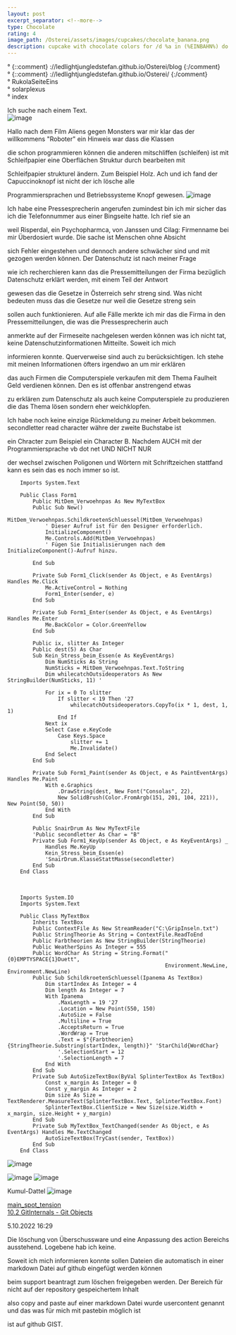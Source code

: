 ```yaml
---
layout: post
excerpt_separator: <!--more-->
type: Chocolate
rating: 4
image_path: /Osterei/assets/images/cupcakes/chocolate_banana.png
description: cupcake with chocolate colors for /d %a in (%EINBAHN%) do dir /b %a
---
```

° {::comment} ://ledlightjungledstefan.github.io/Osterei/blog {:/comment}
<br>
° {::comment} ://ledlightjungledstefan.github.io/Osterei/ {:/comment}
<br>
° RukolaSeiteEins
<br>
° solarplexus
<br>
° index

Ich suche nach einem Text.<br>
![image](https://user-images.githubusercontent.com/75255909/195408352-88972a64-2d8a-4ba2-b51b-b7f35f45743b.png)


Hallo nach dem Film Aliens gegen Monsters war mir klar
das der willkommens "Roboter" ein Hinweis war dass die Klassen

die schon programmieren können die anderen mitschliffen (schleifen)
ist mit Schleifpapier eine Oberflächen Struktur durch bearbeiten mit

Schleifpapier strukturel ändern. Zum Beispiel Holz.
Ach und ich fand der Capuccinoknopf ist nicht der ich lösche alle

Programmiersprachen und Betriebssysteme Knopf gewesen.
![image](https://user-images.githubusercontent.com/75255909/195337205-c4a8deed-aec8-4f86-a78f-f2fbdb856283.png)

Ich habe eine Pressesprecherin angerufen zumindest bin ich mir sicher das
ich die Telefonnummer aus einer Bingseite hatte. Ich rief sie an

weil Risperdal, ein Psychopharmca, von Janssen und Cilag: Firmenname
bei mir Überdosiert wurde. Die sache ist Menschen ohne Absicht

sich Fehler eingestehen und dennoch andere schwächer sind und mit
gezogen werden können. Der Datenschutz ist nach meiner Frage

wie ich recherchieren kann das die Pressemitteilungen der Firma
bezüglich Datenschutz erklärt werden, mit einem Teil der Antwort

gewesen das die Gesetze in Österreich sehr streng sind. Was nicht
bedeuten muss das die Gesetze nur weil die Gesetze streng sein

sollen auch funktionieren. Auf alle Fälle merkte ich mir das die
Firma in den Pressemitteilungen, die was die Pressesprecherin auch

anmerkte auf der Firmeseite nachgelesen werden können was ich nicht
tat, keine Datenschutzinformationen Mitteilte. Soweit ich mich

informieren konnte. Querverweise sind auch zu berücksichtigen.
Ich stehe mit meinen Informationen öfters irgendwo an um mir erklären

das auch Firmen die Computerspiele verkaufen mit dem Thema Faulheit
Geld verdienen können. Den es ist offenbar anstrengend etwas

zu erklären zum Datenschutz als auch keine Computerspiele zu
produzieren die das Thema lösen sondern eher weichklopfen.

Ich habe noch keine einzige Rückmeldung zu meiner Arbeit bekommen.
secondletter read character währe der zweite Buchstabe ist

ein Chracter zum Beispiel ein Character B.
Nachdem AUCH mit der Programmiersprache vb dot net UND NICHT NUR

der wechsel zwischen Poligonen und Wörtern mit Schriftzeichen
stattfand kann es sein das es noch immer so ist.

        Imports System.Text

        Public Class Form1
            Public MitDem_Verwoehnpas As New MyTextBox
            Public Sub New()
                MitDem_Verwoehnpas.SchildkroetenSchluessel(MitDem_Verwoehnpas)
                ' Dieser Aufruf ist für den Designer erforderlich.
                InitializeComponent()
                Me.Controls.Add(MitDem_Verwoehnpas)
                ' Fügen Sie Initialisierungen nach dem InitializeComponent()-Aufruf hinzu.

            End Sub

            Private Sub Form1_Click(sender As Object, e As EventArgs) Handles Me.Click
                Me.ActiveControl = Nothing
                Form1_Enter(sender, e)
            End Sub

            Private Sub Form1_Enter(sender As Object, e As EventArgs) Handles Me.Enter
                Me.BackColor = Color.GreenYellow
            End Sub

            Public ix, slitter As Integer
            Public dest(5) As Char
            Sub Kein_Stress_beim_Essen(e As KeyEventArgs)
                Dim NumSticks As String
                NumSticks = MitDem_Verwoehnpas.Text.ToString
                Dim whilecatchOutsideoperators As New StringBuilder(NumSticks, 11) '

                For ix = 0 To slitter
                    If slitter < 19 Then '27
                        whilecatchOutsideoperators.CopyTo(ix * 1, dest, 1, 1)
                    End If
                Next ix
                Select Case e.KeyCode
                    Case Keys.Space
                        slitter += 1
                        Me.Invalidate()
                End Select
            End Sub

            Private Sub Form1_Paint(sender As Object, e As PaintEventArgs) Handles Me.Paint
                With e.Graphics
                    .DrawString(dest, New Font("Consolas", 22),
                    New SolidBrush(Color.FromArgb(151, 201, 104, 221)), New Point(50, 50))
                End With
            End Sub

            Public SnairDrum As New MyTextFile
            'Public secondletter As Char = "B"
            Private Sub Form1_KeyUp(sender As Object, e As KeyEventArgs) _
                Handles Me.KeyUp
                Kein_Stress_beim_Essen(e)
                'SnairDrum.KlasseStattMasse(secondletter)
            End Sub
        End Class

<br><!------>

        Imports System.IO
        Imports System.Text

        Public Class MyTextBox
            Inherits TextBox
            Public ContextFile As New StreamReader("C:\GripInseln.txt")
            Public StringTheorie As String = ContextFile.ReadToEnd
            Public Farbtheorien As New StringBuilder(StringTheorie)
            Public WeatherSpins As Integer = 555
            Public WordChar As String = String.Format("{0}EMPTYSPACE{1}Duett",
                                                      Environment.NewLine, Environment.NewLine)
            Public Sub SchildkroetenSchluessel(Ipanema As TextBox)
                Dim startIndex As Integer = 4
                Dim length As Integer = 7
                With Ipanema
                    .MaxLength = 19 '27
                    .Location = New Point(550, 150)
                    .AutoSize = False
                    .Multiline = True
                    .AcceptsReturn = True
                    .WordWrap = True
                    .Text = $"{Farbtheorien} {StringTheorie.Substring(startIndex, length)}" 'StarChild{WordChar}
                    '.SelectionStart = 12
                    '.SelectionLength = 7
                End With
            End Sub
            Private Sub AutoSizeTextBox(ByVal SplinterTextBox As TextBox)
                Const x_margin As Integer = 0
                Const y_margin As Integer = 2
                Dim size As Size = TextRenderer.MeasureText(SplinterTextBox.Text, SplinterTextBox.Font)
                SplinterTextBox.ClientSize = New Size(size.Width + x_margin, size.Height + y_margin)
            End Sub
            Private Sub MyTextBox_TextChanged(sender As Object, e As EventArgs) Handles Me.TextChanged
                AutoSizeTextBox(TryCast(sender, TextBox))
            End Sub
        End Class

![image](https://user-images.githubusercontent.com/75255909/195341760-7e83be55-50a0-4e1c-8767-a63bd6a79a2b.png)<br>


![image](https://user-images.githubusercontent.com/75255909/193558846-d34c296f-3cbe-4566-9606-21305235cf31.png)
![image](https://user-images.githubusercontent.com/75255909/193559632-14f0cf35-3417-4bdf-a505-685634ea8ce4.png)

Kumul-Dattel
![image](https://user-images.githubusercontent.com/75255909/193556849-671685b7-aa5c-4994-8633-4ca0d7457d38.png)

[main_spot_tension](https://ledlightjungledstefan.github.io/Osterei/)<br>
[10.2 GitInternals - Git Objects](https://git-scm.com/book/en/v2/Git-Internals-Git-Objects)

5.10.2022
16:29

Die löschung von Überschussware und eine Anpassung des action
Bereichs ausstehend. Logebene hab ich keine.

Soweit ich mich informieren konnte sollen Dateien die automatisch
in einer markdown Datei auf github eingefügt werden können

beim support beantragt zum löschen freigegeben werden.
Der Bereich für nicht auf der repository gespeichertem Inhalt

also copy and paste auf einer markdown Datei wurde usercontent
genannt und das was für mich mit pastebin möglich ist

ist auf github GIST.<br>
